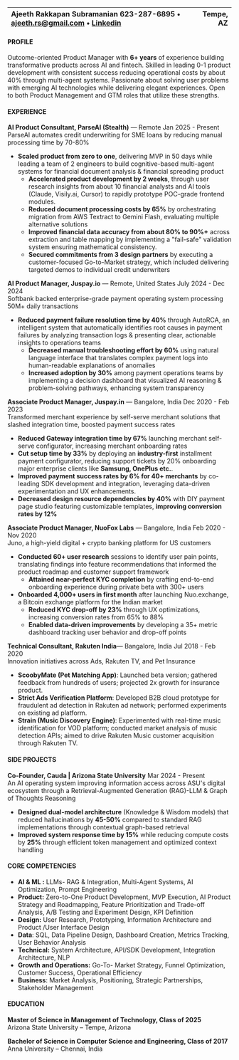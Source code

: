 

| Ajeeth Rakkapan Subramanian 623-287-6895 •  [ajeeth.rs@gmail.com](mailto:ajeeth.rs@gmail.com)  •  [Linkedin](https://www.linkedin.com/in/ajeeth-rakkapan-subramanian-25105791/)   |                                                               Tempe, AZ |
| :---- | ----: |

#### PROFILE

Outcome-oriented Product Manager with **6+ years** of experience building transformative products across AI and fintech. Skilled in leading 0-1 product development with consistent success reducing operational costs by about 40% through multi-agent systems. Passionate about solving user problems with emerging AI technologies while delivering elegant experiences. Open to both Product Management and GTM roles that utilize these strengths. 

#### EXPERIENCE

**AI Product Consultant, ParseAI (Stealth)** — Remote		                                                  Jan 2025 \- Present  
ParseAI automates credit underwriting for SME loans by reducing manual processing time by 70-80%

* **Scaled product from zero to one**, delivering MVP in 50 days while leading a team of 2 engineers to build cognitive-based multi-agent systems for financial document analysis & financial spreading product  
  * **Accelerated product development by 2 weeks**, through user research insights from about 10 financial analysts and AI tools (Claude, Visily.ai, Cursor) to rapidly prototype POC-grade frontend modules.  
  * **Reduced document processing costs by 65%** by orchestrating migration from AWS Textract to Gemini Flash, evaluating multiple alternative solutions  
  * **Improved financial data accuracy from about 80% to 90%+** across extraction and table mapping by implementing a "fail-safe" validation system ensuring mathematical consistency.  
  * **Secured commitments from 3 design partners** by executing a customer-focused Go-to-Market strategy, which included delivering targeted demos to individual credit underwriters

**AI Product Manager, Juspay.io** — Remote, United States                                                   July 2024 \- Dec 2024  
Softbank backed enterprise-grade payment operating system processing 50M+ daily transactions

* **Reduced payment failure resolution time by 40%** through AutoRCA, an intelligent system that automatically identifies root causes in payment failures by analyzing transaction logs & presenting clear, actionable insights to operations teams  
  * **Decreased manual troubleshooting effort by 60%** using natural language interface that translates complex payment logs into human-readable explanations of anomalies  
  * **Increased adoption by 30%** among payment operations teams by implementing a decision dashboard that visualized AI reasoning & problem-solving pathways, enhancing system transparency

**Associate Product Manager, Juspay.in** — Bangalore, India  		                                 Dec 2020 \- Feb 2023  
Transformed merchant experience by self-serve merchant solutions that slashed integration time, boosted payment success rates

* **Reduced Gateway integration time by 67%** launching merchant self-serve configurator, increasing merchant onboarding rates  
* **Cut setup time by 33%** by deploying an **industry-first** installment payment configurator, reducing support tickets by 20% onboarding major enterprise clients like **Samsung, OnePlus etc.**.  
* **Improved payment success rates by 6% for 40+ merchants** by co-leading SDK development and integration, leveraging data-driven experimentation and UX enhancements.  
* **Decreased design resource dependencies by 40%** with DIY payment page studio featuring customizable templates, **improving conversion rates by 12%**

**Associate Product Manager, NuoFox Labs** — Bangalore, India 	                                 Feb 2020 \- Nov 2020  
 Juno, a high-yield digital \+ crypto banking platform for US customers

* **Conducted 60+ user research** sessions to identify user pain points, translating findings into feature recommendations that informed the product roadmap and customer support framework   
  * **Attained near-perfect KYC completion** by crafting end-to-end onboarding experience during private beta with 300+ users   
* **Onboarded 4,000+ users in first month** after launching Nuo.exchange, a Bitcoin exchange platform for the Indian market  
  * **Reduced KYC drop-off by 23%** through UX optimizations, increasing conversion rates from 65% to 88%  
  * **Enabled data-driven improvements** by developing a 35+ metric dashboard tracking user behavior and drop-off points

**Technical Consultant, Rakuten India**— Bangalore, India 	                                              Jul 2018 \- Feb 2020  
 Innovation initiatives across Ads, Rakuten TV, and Pet Insurance

* **ScoobyMate (Pet Matching App)**: Launched beta version; gathered feedback from hundreds of users; projected 2x growth for insurance product.   
* **Strict Ads Verification Platform**: Developed B2B cloud prototype for fraudulent ad detection in Rakuten ad network; performed experiments on existing ad platform.  
* **Strain (Music Discovery Engine)**: Experimented with real-time music identification for VOD platform; conducted market analysis of music detection APIs; aimed to drive Rakuten Music customer acquisition through Rakuten TV. 

#### SIDE PROJECTS

**Co-Founder, Cauda | Arizona State University**			                                     Mar 2024 \- Present  
An AI operating system improving information access across ASU's digital ecosystem through a Retrieval-Augmented Generation (RAG)-LLM & Graph of Thoughts Reasoning

* **Designed dual-model architecture** (Knowledge & Wisdom models) that reduced hallucinations by **45-50%** compared to standard RAG implementations through contextual graph-based retrieval  
* **Improved system response time by 15%** while reducing compute costs by **25%** through efficient token management and optimized context handling

#### CORE COMPETENCIES

* **AI & ML :** LLMs- RAG & Integration, Multi-Agent Systems, AI Optimization, Prompt Engineering  
* **Product:** Zero-to-One Product Development, MVP Execution, AI Product Strategy and Roadmapping, Feature Prioritization and Trade-off Analysis, A/B Testing and Experiment Design, KPI Definition  
* **Design:** User Research, Prototyping, Information Architecture and Product /User Interface Design   
* **Data**: SQL, Data Pipeline Design, Dashboard Creation, Metrics Tracking, User Behavior Analysis  
* **Technical:** System Architecture, API/SDK Development, Integration Architecture, NLP  
* **Growth and Operations:** Go-To- Market Strategy, Funnel Optimization, Customer Success, Operational Efficiency  
* **Business**: Market Analysis, Positioning, Strategic Partnerships, Stakeholder Management 

#### EDUCATION

**Master of Science in Management of Technology, Class of 2025**  
Arizona State University – Tempe, Arizona

**Bachelor of Science in Computer Science and Engineering, Class of 2017**  
Anna University – Chennai, India

